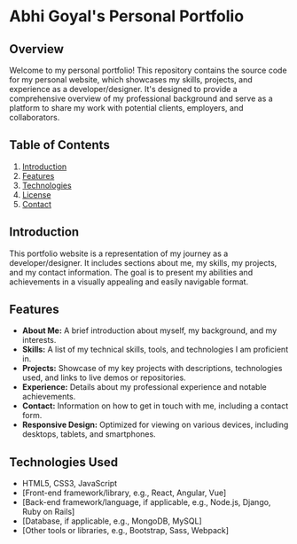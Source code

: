 # Abhi Goyal's Personal Portfolio

## Overview

Welcome to my personal portfolio! This repository contains the source code for my personal website, which showcases my skills, projects, and experience as a developer/designer. It's designed to provide a comprehensive overview of my professional background and serve as a platform to share my work with potential clients, employers, and collaborators.

## Table of Contents

1. [Introduction](#introduction)
2. [Features](#features)
3. [Technologies](#technologies-used)
4. [License](#license)
5. [Contact](#contact)

## Introduction

This portfolio website is a representation of my journey as a developer/designer. It includes sections about me, my skills, my projects, and my contact information. The goal is to present my abilities and achievements in a visually appealing and easily navigable format.

## Features

- **About Me:** A brief introduction about myself, my background, and my interests.
- **Skills:** A list of my technical skills, tools, and technologies I am proficient in.
- **Projects:** Showcase of my key projects with descriptions, technologies used, and links to live demos or repositories.
- **Experience:** Details about my professional experience and notable achievements.
- **Contact:** Information on how to get in touch with me, including a contact form.
- **Responsive Design:** Optimized for viewing on various devices, including desktops, tablets, and smartphones.

## Technologies Used

- HTML5, CSS3, JavaScript
- [Front-end framework/library, e.g., React, Angular, Vue]
- [Back-end framework/language, if applicable, e.g., Node.js, Django, Ruby on Rails]
- [Database, if applicable, e.g., MongoDB, MySQL]
- [Other tools or libraries, e.g., Bootstrap, Sass, Webpack]


